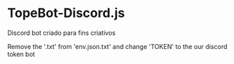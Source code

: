 # TopeBot-Discord.js
Discord bot criado para fins criativos 

Remove the '.txt' from 'env.json.txt' and change 'TOKEN' to the our discord token bot
